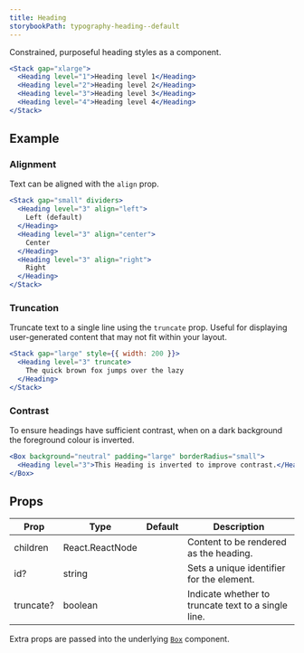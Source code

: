```yaml
---
title: Heading
storybookPath: typography-heading--default
---
```


Constrained, purposeful heading styles as a component.

```jsx live
<Stack gap="xlarge">
  <Heading level="1">Heading level 1</Heading>
  <Heading level="2">Heading level 2</Heading>
  <Heading level="3">Heading level 3</Heading>
  <Heading level="4">Heading level 4</Heading>
</Stack>
```

## Example

### Alignment

Text can be aligned with the `align` prop.

```jsx live
<Stack gap="small" dividers>
  <Heading level="3" align="left">
    Left (default)
  </Heading>
  <Heading level="3" align="center">
    Center
  </Heading>
  <Heading level="3" align="right">
    Right
  </Heading>
</Stack>
```

### Truncation

Truncate text to a single line using the `truncate` prop. Useful for displaying
user-generated content that may not fit within your layout.

```jsx live
<Stack gap="large" style={{ width: 200 }}>
  <Heading level="3" truncate>
    The quick brown fox jumps over the lazy
  </Heading>
</Stack>
```

### Contrast

To ensure headings have sufficient contrast, when on a dark background the
foreground colour is inverted.

```jsx live
<Box background="neutral" padding="large" borderRadius="small">
  <Heading level="3">This Heading is inverted to improve contrast.</Heading>
</Box>
```

## Props

| Prop      | Type            | Default | Description                                         |
| --------- | --------------- | ------- | --------------------------------------------------- |
| children  | React.ReactNode |         | Content to be rendered as the heading.              |
| id?       | string          |         | Sets a unique identifier for the element.           |
| truncate? | boolean         |         | Indicate whether to truncate text to a single line. |

Extra props are passed into the underlying [`Box`](/package/box) component.
